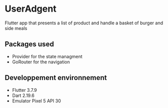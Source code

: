 # UserAdgent

Flutter app that presents a list of product and handle a basket of burger and side meals

## Packages used

 - Provider for the state managment
 - GoRouter for the navigation

## Developpement environnement

- Flutter 3.7.9
- Dart 2.19.6
- Emulator Pixel 5 API 30

